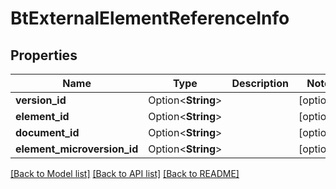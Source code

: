 # BtExternalElementReferenceInfo

## Properties

Name | Type | Description | Notes
------------ | ------------- | ------------- | -------------
**version_id** | Option<**String**> |  | [optional]
**element_id** | Option<**String**> |  | [optional]
**document_id** | Option<**String**> |  | [optional]
**element_microversion_id** | Option<**String**> |  | [optional]

[[Back to Model list]](../README.md#documentation-for-models) [[Back to API list]](../README.md#documentation-for-api-endpoints) [[Back to README]](../README.md)


